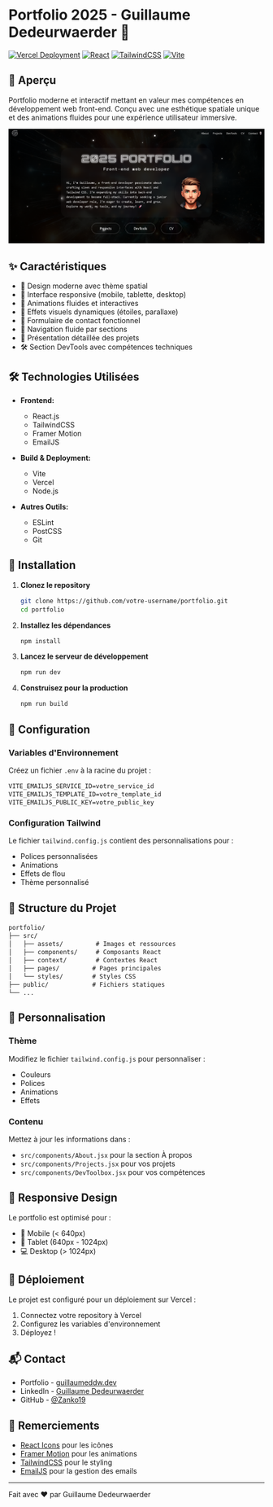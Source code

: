 # Portfolio 2025 - Guillaume Dedeurwaerder 🚀

[![Vercel Deployment](https://img.shields.io/badge/vercel-%23000000.svg?style=for-the-badge&logo=vercel&logoColor=white)](https://your-portfolio-url.vercel.app)
[![React](https://img.shields.io/badge/react-%2320232a.svg?style=for-the-badge&logo=react&logoColor=%2361DAFB)](https://reactjs.org/)
[![TailwindCSS](https://img.shields.io/badge/tailwindcss-%2338B2AC.svg?style=for-the-badge&logo=tailwind-css&logoColor=white)](https://tailwindcss.com/)
[![Vite](https://img.shields.io/badge/vite-%23646CFF.svg?style=for-the-badge&logo=vite&logoColor=white)](https://vitejs.dev/)

## 🌌 Aperçu

Portfolio moderne et interactif mettant en valeur mes compétences en développement web front-end. Conçu avec une esthétique spatiale unique et des animations fluides pour une expérience utilisateur immersive.

![Portfolio Preview](./src/assets/preview.png)

## ✨ Caractéristiques

- 🎨 Design moderne avec thème spatial
- 📱 Interface responsive (mobile, tablette, desktop)
- 🚀 Animations fluides et interactives
- 🌟 Effets visuels dynamiques (étoiles, parallaxe)
- 📧 Formulaire de contact fonctionnel
- 🎯 Navigation fluide par sections
- 💼 Présentation détaillée des projets
- 🛠 Section DevTools avec compétences techniques

## 🛠 Technologies Utilisées

- **Frontend:**
  - React.js
  - TailwindCSS
  - Framer Motion
  - EmailJS

- **Build & Deployment:**
  - Vite
  - Vercel
  - Node.js

- **Autres Outils:**
  - ESLint
  - PostCSS
  - Git

## 🚀 Installation

1. **Clonez le repository**
   ```bash
   git clone https://github.com/votre-username/portfolio.git
   cd portfolio
   ```

2. **Installez les dépendances**
   ```bash
   npm install
   ```

3. **Lancez le serveur de développement**
   ```bash
   npm run dev
   ```

4. **Construisez pour la production**
   ```bash
   npm run build
   ```

## 🔧 Configuration

### Variables d'Environnement

Créez un fichier `.env` à la racine du projet :

```env
VITE_EMAILJS_SERVICE_ID=votre_service_id
VITE_EMAILJS_TEMPLATE_ID=votre_template_id
VITE_EMAILJS_PUBLIC_KEY=votre_public_key
```

### Configuration Tailwind

Le fichier `tailwind.config.js` contient des personnalisations pour :
- Polices personnalisées
- Animations
- Effets de flou
- Thème personnalisé

## 📁 Structure du Projet

```
portfolio/
├── src/
│   ├── assets/         # Images et ressources
│   ├── components/     # Composants React
│   ├── context/        # Contextes React
│   ├── pages/         # Pages principales
│   └── styles/        # Styles CSS
├── public/            # Fichiers statiques
└── ...
```

## 🎨 Personnalisation

### Thème

Modifiez le fichier `tailwind.config.js` pour personnaliser :
- Couleurs
- Polices
- Animations
- Effets

### Contenu

Mettez à jour les informations dans :
- `src/components/About.jsx` pour la section À propos
- `src/components/Projects.jsx` pour vos projets
- `src/components/DevToolbox.jsx` pour vos compétences

## 📱 Responsive Design

Le portfolio est optimisé pour :
- 📱 Mobile (< 640px)
- 📱 Tablet (640px - 1024px)
- 💻 Desktop (> 1024px)

## 🚀 Déploiement

Le projet est configuré pour un déploiement sur Vercel :

1. Connectez votre repository à Vercel
2. Configurez les variables d'environnement
3. Déployez !


## 📬 Contact

- Portfolio - [guillaumeddw.dev](https://my-portfolio-orcin-tau-72.vercel.app/)
- LinkedIn - [Guillaume Dedeurwaerder](https://www.linkedin.com/in/guillaume-dedeurwaerder-322103177/)
- GitHub - [@Zanko19](https://github.com/Zanko19)

## 🙏 Remerciements

- [React Icons](https://react-icons.github.io/react-icons/) pour les icônes
- [Framer Motion](https://www.framer.com/motion/) pour les animations
- [TailwindCSS](https://tailwindcss.com/) pour le styling
- [EmailJS](https://www.emailjs.com/) pour la gestion des emails

---

Fait avec ❤️ par Guillaume Dedeurwaerder